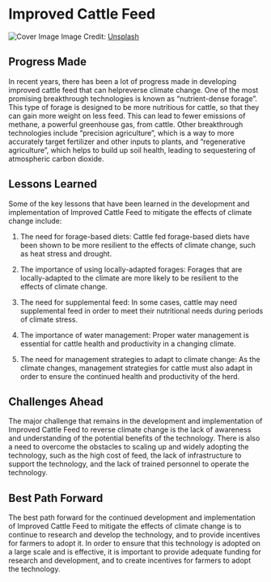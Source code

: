 # Improved Cattle Feed

![Cover Image](https://images.unsplash.com/photo-1590479017723-ff6ab7dda838?crop=entropy&cs=tinysrgb&fit=max&fm=jpg&ixid=Mnw0NDM1NTZ8MHwxfHNlYXJjaHwxfHxJbXByb3ZlZCUyMENhdHRsZSUyMEZlZWR8ZW58MHx8fHwxNjgzMDQ5MTM1&ixlib=rb-4.0.3&q=80&w=1080)
Image Credit: [Unsplash](https://unsplash.com/@ellerysterling)

## Progress Made

In recent years, there has been a lot of progress made in developing improved cattle feed that can helpreverse climate change. One of the most promising breakthrough technologies is known as “nutrient-dense forage”. This type of forage is designed to be more nutritious for cattle, so that they can gain more weight on less feed. This can lead to fewer emissions of methane, a powerful greenhouse gas, from cattle. Other breakthrough technologies include “precision agriculture”, which is a way to more accurately target fertilizer and other inputs to plants, and “regenerative agriculture”, which helps to build up soil health, leading to sequestering of atmospheric carbon dioxide.

## Lessons Learned

Some of the key lessons that have been learned in the development and implementation of Improved Cattle Feed to mitigate the effects of climate change include:

1. The need for forage-based diets: Cattle fed forage-based diets have been shown to be more resilient to the effects of climate change, such as heat stress and drought.

2. The importance of using locally-adapted forages: Forages that are locally-adapted to the climate are more likely to be resilient to the effects of climate change.

3. The need for supplemental feed: In some cases, cattle may need supplemental feed in order to meet their nutritional needs during periods of climate stress.

4. The importance of water management: Proper water management is essential for cattle health and productivity in a changing climate.

5. The need for management strategies to adapt to climate change: As the climate changes, management strategies for cattle must also adapt in order to ensure the continued health and productivity of the herd.

## Challenges Ahead

The major challenge that remains in the development and implementation of Improved Cattle Feed to reverse climate change is the lack of awareness and understanding of the potential benefits of the technology. There is also a need to overcome the obstacles to scaling up and widely adopting the technology, such as the high cost of feed, the lack of infrastructure to support the technology, and the lack of trained personnel to operate the technology.

## Best Path Forward

The best path forward for the continued development and implementation of Improved Cattle Feed to mitigate the effects of climate change is to continue to research and develop the technology, and to provide incentives for farmers to adopt it. In order to ensure that this technology is adopted on a large scale and is effective, it is important to provide adequate funding for research and development, and to create incentives for farmers to adopt the technology.
